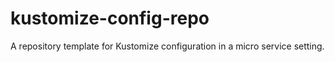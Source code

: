 # kustomize-config-repo
A repository template for Kustomize configuration in a micro service setting.
